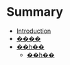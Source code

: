 # Summary

* [Introduction](README.md)
* [����](readme.md)
* [��һ��](chapter1/README.md)
    * [��һ��](chapter1/first.md)

